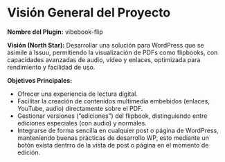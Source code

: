 # Visión General del Proyecto

**Nombre del Plugin:** vibebook-flip

**Visión (North Star):**
Desarrollar una solución para WordPress que se asimile a Issuu, permitiendo la visualización de PDFs como flipbooks, con capacidades avanzadas de audio, vídeo y enlaces, optimizada para rendimiento y facilidad de uso.

**Objetivos Principales:**

- Ofrecer una experiencia de lectura digital.
- Facilitar la creación de contenidos multimedia embebidos (enlaces, YouTube, audio) directamente sobre el PDF.
- Gestionar versiones (“ediciones”) del flipbook, distinguiendo entre ediciones especiales (con audio) y normales.
- Integrarse de forma sencilla en cualquier post o página de WordPress, manteniendo buenas prácticas de desarrollo WP, esto mediante un botón exista dentrro de la vista de post o página en el momento de edición.
